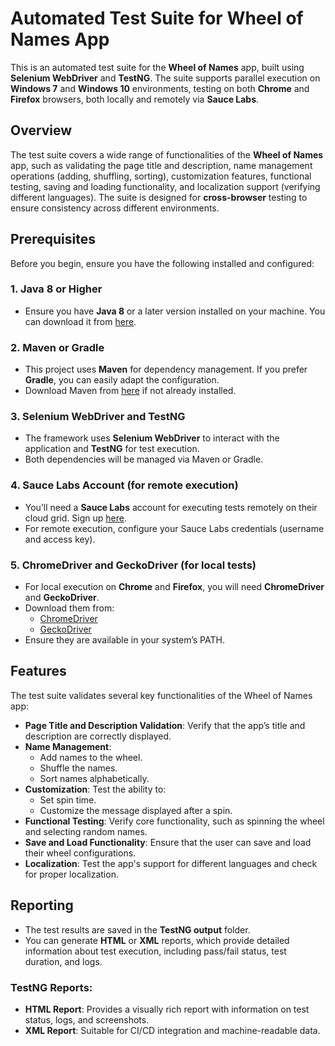 # Automated Test Suite for Wheel of Names App

This is an automated test suite for the **Wheel of Names** app, built using **Selenium WebDriver** and **TestNG**. The suite supports parallel execution on **Windows 7** and **Windows 10** environments, testing on both **Chrome** and **Firefox** browsers, both locally and remotely via **Sauce Labs**.

## Overview

The test suite covers a wide range of functionalities of the **Wheel of Names** app, such as validating the page title and description, name management operations (adding, shuffling, sorting), customization features, functional testing, saving and loading functionality, and localization support (verifying different languages). The suite is designed for **cross-browser** testing to ensure consistency across different environments.

## Prerequisites

Before you begin, ensure you have the following installed and configured:

### 1. **Java 8 or Higher**
   - Ensure you have **Java 8** or a later version installed on your machine. You can download it from [here](https://www.oracle.com/java/technologies/javase-jdk8-downloads.html).

### 2. **Maven or Gradle**
   - This project uses **Maven** for dependency management. If you prefer **Gradle**, you can easily adapt the configuration.
   - Download Maven from [here](https://maven.apache.org/download.cgi) if not already installed.

### 3. **Selenium WebDriver and TestNG**
   - The framework uses **Selenium WebDriver** to interact with the application and **TestNG** for test execution.
   - Both dependencies will be managed via Maven or Gradle.

### 4. **Sauce Labs Account** (for remote execution)
   - You’ll need a **Sauce Labs** account for executing tests remotely on their cloud grid. Sign up [here](https://saucelabs.com/sign-up).
   - For remote execution, configure your Sauce Labs credentials (username and access key).

### 5. **ChromeDriver and GeckoDriver** (for local tests)
   - For local execution on **Chrome** and **Firefox**, you will need **ChromeDriver** and **GeckoDriver**.
   - Download them from:
     - [ChromeDriver](https://sites.google.com/a/chromium.org/chromedriver/)
     - [GeckoDriver](https://github.com/mozilla/geckodriver/releases)
   - Ensure they are available in your system’s PATH.

## Features

The test suite validates several key functionalities of the Wheel of Names app:

- **Page Title and Description Validation**: Verify that the app’s title and description are correctly displayed.
- **Name Management**:
  - Add names to the wheel.
  - Shuffle the names.
  - Sort names alphabetically.
- **Customization**: Test the ability to:
  - Set spin time.
  - Customize the message displayed after a spin.
- **Functional Testing**: Verify core functionality, such as spinning the wheel and selecting random names.
- **Save and Load Functionality**: Ensure that the user can save and load their wheel configurations.
- **Localization**: Test the app's support for different languages and check for proper localization.

## Reporting

- The test results are saved in the **TestNG output** folder.
- You can generate **HTML** or **XML** reports, which provide detailed information about test execution,
  including pass/fail status, test duration, and logs.

### TestNG Reports:
- **HTML Report**: Provides a visually rich report with information on test status, logs, and screenshots.
- **XML Report**: Suitable for CI/CD integration and machine-readable data.

